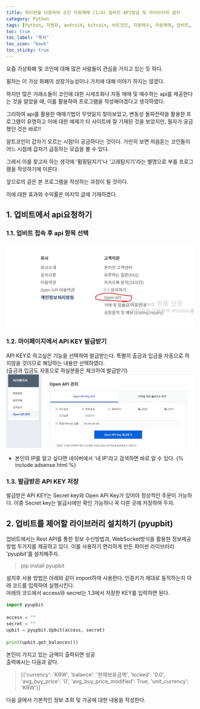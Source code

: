 ```yaml
---
title: 파이썬을 이용하여 코인 자동매매 (1/4) 업비트 API발급 및 라이브러리 설치
category: Python
tags: [Python, 자동화, android, bitcoin, 비트코인, 자동매수, 자동매매, 업비트, 펌핑]
toc: true
toc_label: "목차"
toc_icon: "book"
toc_sticky: true
---
```


요즘 가상화폐 및 코인에 대해 많은 사람들이 관심을 가지고 있는 듯 하다.

필자는 이 가상 화폐의 성장가능성이나 가치에 대해 이야기 하지는 않겠다.

하지만 많은 거래소들이 코인에 대한 시세조회나 자동 매매 및 매수하는 api를 제공한다는 것을 알았을 때, 이를 활용하여 프로그램을 작성해야겠다고 생각하였다.

그리하여 api를 활용한 매매기법이 무엇일지 찾아보았고, 변동성 돌파전략을 활용한 프로그램이 유명하고 이에 대한 예제가 타 사이트에 잘 기재된 것을 보았지만, 
필자가 궁금했던 것은 바로!!

알트코인이 갑자기 오르는 시점!이 궁금하다는 것이다.
가만히 보면 처음듣는 코인들이 어느 시점에 갑자기 급등하는 모습을 볼 수 있다.

그래서 이를 찾고자 하는 생각에 '펌핑탐지기'나 '고래탐지기'라는 별명으로 부를 프로그램을 작성하기에 이른다.

앞으로의 글은 본 프로그램을 작성하는 과정이 될 것이다.

이에 대한 효과와 수익률은 마지막 글에 기재하겠다.

## 1. 업비트에서 api요청하기
### 1.1. 업비트 접속 후 api 항목 선택
![업비트 화면](../../../assets/images/20210509/2021050901.JPG) 

### 1.2. 마이페이지에서 API KEY 발급받기
API KEY로 하고싶은 기능을 선택하여 발급받는다. 
특별히 출금과 입금을 자동으로 하지않을 것이므로 해당하는 내용만 선택하였다.   
(출금과 입금도 자동으로 하실분들은 체크하여 발급받기)
![업비트 화면](../../../assets/images/20210509/2021050902.JPG) 
* 본인의 IP를 알고 싶다면 네이버에서 '내 IP'라고 검색하면 바로 알 수 있다.
{% include adsense.html %}  
### 1.3. 발급받은 API KEY 저장
발급받은 API KEY는 Secret key와 Open API Key가 있어야 정상적인 주문이 가능하다.
이중 Secret key는 발급시에만 확인 가능하니 꼭 다른 곳에 저장하여 두자.

## 2. 업비트를 제어할 라이브러리 설치하기 (pyupbit)
업비트에서는 Rest API를 통한 정보 수신방법과, WebSocket방식을 활용한 정보제공 방법 두가지를 제공하고 있다.
이를 사용하기 편리하게 만든 파이썬 라이브러리 'pyupbit'를 설치해주자.
> pip install pyupbit

설치후 사용 방법은 아래와 같이 import하여 사용한다.
인증키가 제대로 동작하는지 아래 코드를 입력하여 실행시킨다.  
아래의 코드에서 access와 secret는  1.3에서 저장한 KEY를 입력하면 된다.
```python
import pyupbit

access = ""
secret = ""
upbit = pyupbit.Upbit(access, secret)

print(upbit.get_balances())
```
본인이 가지고 있는 금액이 출력되면 성공  
출력예시는 다음과 같다.

>[{'currency': 'KRW', 'balance': '현재보유금액', 'locked': '0.0', 'avg_buy_price': '0', 'avg_buy_price_modified': True, 'unit_currency': 'KRW'}]

다음 글에서 기본적인 정보 조회 및 가공에 대한 내용을 작성한다.